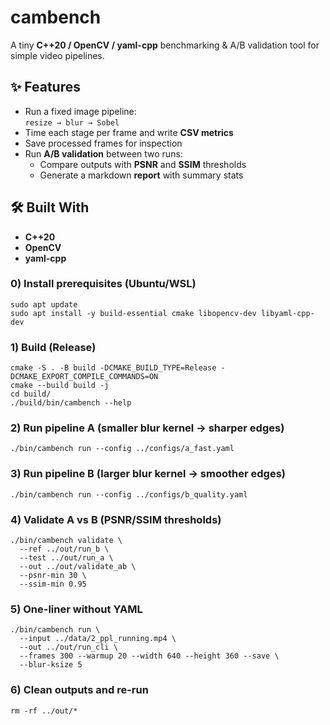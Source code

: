 # cambench

A tiny **C++20 / OpenCV / yaml-cpp** benchmarking & A/B validation tool for simple video pipelines.

## ✨ Features
- Run a fixed image pipeline:  
  `resize → blur → Sobel`
- Time each stage per frame and write **CSV metrics**
- Save processed frames for inspection
- Run **A/B validation** between two runs:
  - Compare outputs with **PSNR** and **SSIM** thresholds
  - Generate a markdown **report** with summary stats

## 🛠️ Built With
- **C++20**
- **OpenCV**
- **yaml-cpp**


### 0) Install prerequisites (Ubuntu/WSL)
```
sudo apt update
sudo apt install -y build-essential cmake libopencv-dev libyaml-cpp-dev
```
### 1) Build (Release)
```
cmake -S . -B build -DCMAKE_BUILD_TYPE=Release -DCMAKE_EXPORT_COMPILE_COMMANDS=ON
cmake --build build -j
cd build/
./build/bin/cambench --help 
```

### 2) Run pipeline A (smaller blur kernel → sharper edges)
```
./bin/cambench run --config ../configs/a_fast.yaml
```

### 3) Run pipeline B (larger blur kernel → smoother edges)
```
./bin/cambench run --config ../configs/b_quality.yaml
```

### 4) Validate A vs B (PSNR/SSIM thresholds)
```
./bin/cambench validate \
  --ref ../out/run_b \
  --test ../out/run_a \
  --out ../out/validate_ab \
  --psnr-min 30 \
  --ssim-min 0.95
```
### 5) One-liner without YAML
```
./bin/cambench run \
  --input ../data/2_ppl_running.mp4 \
  --out ../out/run_cli \
  --frames 300 --warmup 20 --width 640 --height 360 --save \
  --blur-ksize 5
```
### 6) Clean outputs and re-run
```
rm -rf ../out/*
```

